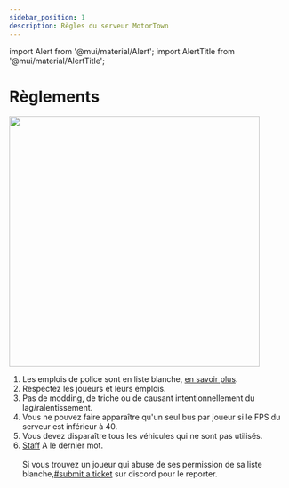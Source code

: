 ```yaml
---
sidebar_position: 1
description: Règles du serveur MotorTown
---
```


import Alert from '@mui/material/Alert';
import AlertTitle from '@mui/material/AlertTitle';

# Règlements

<div class="flex-vcenter mb-1">
<img src="https://cdn.cloudflare.steamstatic.com/steam/apps/1369670/header.jpg" width="450px"/>
</div>

1. Les emplois de police sont en liste blanche, [en savoir plus](./tpd).<br/>
2. Respectez les joueurs et leurs emplois.<br/>
3. Pas de modding, de triche ou de causant intentionnellement du lag/ralentissement.<br/>
4. Vous ne pouvez faire apparaître qu'un seul bus par joueur si le FPS du serveur est inférieur à 40.<br/>
5. Vous devez disparaître tous les véhicules qui ne sont pas utilisés.<br/>
6. <a href="https://trickys.gg/staffteam">Staff</a> A le dernier mot.<br/><br/> <Alert variant="outlined" severity="info"> Si vous trouvez un joueur qui abuse de ses permission de sa liste blanche,<a href="discord://discord.com/channels/710922135580835950/846373509470748722" class="discord-text">#submit a ticket</a> sur discord pour le reporter.</Alert><br/>

